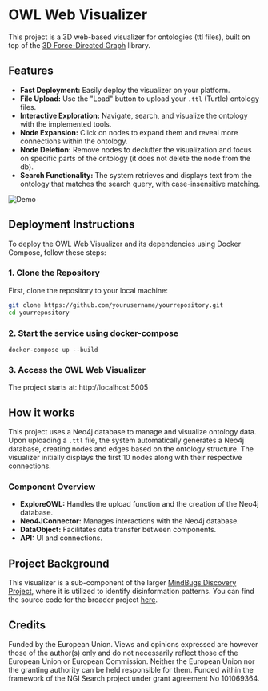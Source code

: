 # OWL Web Visualizer

This project is a 3D web-based visualizer for ontologies (ttl files), built on top of the [3D Force-Directed Graph](https://github.com/vasturiano/3d-force-graph) library.

## Features

- **Fast Deployment:** Easily deploy the visualizer on your platform.
- **File Upload:** Use the "Load" button to upload your `.ttl` (Turtle) ontology files.
- **Interactive Exploration:** Navigate, search, and visualize the ontology with the implemented tools.
- **Node Expansion:** Click on nodes to expand them and reveal more connections within the ontology.
- **Node Deletion:** Remove nodes to declutter the visualization and focus on specific parts of the ontology (it does not delete the node from the db).
- **Search Functionality:** The system retrieves and displays text from the ontology that matches the search query, with case-insensitive matching.

![Demo](https://github.com/cheresioana/owl_ttl_web_visualizer/blob/main/ress/Video_nav3d4.gif)

## Deployment Instructions

To deploy the OWL Web Visualizer and its dependencies using Docker Compose, follow these steps:

### 1. Clone the Repository

First, clone the repository to your local machine:

```bash
git clone https://github.com/yourusername/yourrepository.git
cd yourrepository
```
### 2. Start the service using docker-compose
```
docker-compose up --build
```
### 3. Access the OWL Web Visualizer

The project starts at: http://localhost:5005

## How it works

This project uses a Neo4j database to manage and visualize ontology data. Upon uploading a `.ttl` file, the system automatically generates a Neo4j database, creating nodes and edges based on the ontology structure. The visualizer initially displays the first 10 nodes along with their respective connections.


### Component Overview

- **ExploreOWL:** Handles the upload function and the creation of the Neo4j database.
- **Neo4JConnector:** Manages interactions with the Neo4j database.
- **DataObject:** Facilitates data transfer between components.
- **API:** UI and connections.


## Project Background

This visualizer is a sub-component of the larger [MindBugs Discovery Project](https://discovery.mindbugs.ro/), 
where it is utilized to identify disinformation patterns. You can find the source code for the broader project [here](https://github.com/cheresioana/kg_repo).


## Credits

Funded by the European Union. Views and opinions expressed are however those of the author(s) only and do not necessarily reflect those of the European Union or European Commission. Neither the European Union nor the granting authority can be held responsible for them. Funded within the framework of the NGI Search project under grant agreement No 101069364.
